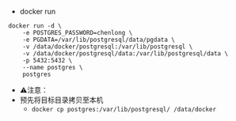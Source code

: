 - docker run
```
docker run -d \
    -e POSTGRES_PASSWORD=chenlong \
    -e PGDATA=/var/lib/postgresql/data/pgdata \
    -v /data/docker/postgresql:/var/lib/postgresql \
    -v /data/docker/postgresql/data:/var/lib/postgresql/data \
    -p 5432:5432 \
    --name postgres \
    postgres
```
- ⚠️注意：
- 预先将目标目录拷贝至本机
  - `docker cp postgres:/var/lib/postgresql/ /data/docker`

